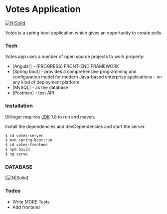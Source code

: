 # Votes Application

[![N|Solid](https://spring.io/img/spring-by-pivotal.png)](https://spring.io/projects/spring-boot)

Votes is a spring boot application which gives an opportunity to create polls

### Tech

Votes app uses a number of open source projects to work properly:

* [Angular] - [PROGRESS] FRONT-END FRAMEWORK
* [Spring boot] - provides a comprehensive programming and configuration model for modern Java-based enterprise applications - on any kind of deployment platform.
* [MySQL] - as the database
* [Postman] - test API


### Installation

Dillinger requires [JDK](https://java.com) 1.8 to run and maven.

Install the dependencies and devDependencies and start the server.

```sh
$ cd votes-server
$ mvn spring-boot:run
$ cd votes-frontend
$ npm build
$ ng serve
```

### DATABASE
[![N|Solid](https://i.ibb.co/C6czkNB/database.png)]
### Todos

 - Write MORE Tests
 - Add frontend


